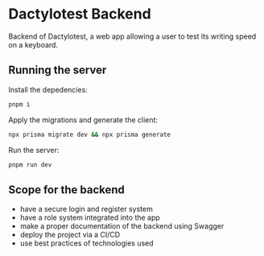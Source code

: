 # Dactylotest Backend

Backend of Dactylotest, a web app allowing a user to test its writing speed on a keyboard.

## Running the server

Install the depedencies:

```bash
pnpm i
```

Apply the migrations and generate the client:

```bash
npx prisma migrate dev && npx prisma generate
```

Run the server:

```bash
pnpm run dev
```

## Scope for the backend

- have a secure login and register system
- have a role system integrated into the app
- make a proper documentation of the backend using Swagger
- deploy the project via a CI/CD
- use best practices of technologies used
